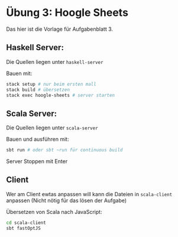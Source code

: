 # Übung 3: Hoogle Sheets

Das hier ist die Vorlage für Aufgabenblatt 3.

## Haskell Server:

Die Quellen liegen unter `haskell-server`

Bauen mit:

```sh
stack setup # nur beim ersten mall
stack build # übersetzen
stack exec hoogle-sheets # server starten
```

## Scala Server:

Die Quellen liegen unter `scala-server`

Bauen und ausführen mit:

```sh
sbt run # oder sbt ~run für continuous build
```

Server Stoppen mit Enter

## Client

Wer am Client ewtas anpassen will kann die Dateien in `scala-client` anpassen (Nicht nötig für das lösen der Aufgabe)

Übersetzen von Scala nach JavaScript:

```sh
cd scala-client
sbt fastOptJS
```